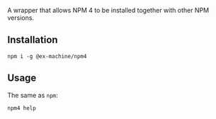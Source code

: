 A wrapper that allows NPM 4 to be installed together with other NPM versions.

## Installation

```
npm i -g @ex-machine/npm4
```

## Usage

The same as `npm`:
```
npm4 help
```
	